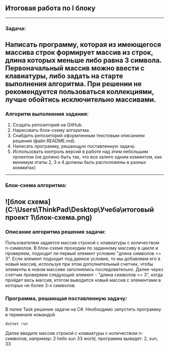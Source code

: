 ## __Итоговая работа по I блоку__
---
### Задача:
Написать программу, которая из имеющегося массива строк формирует массив из строк, длина которых меньше либо равна 3 символа. Первоначальный массив можно ввести с клавиатуры, либо задать на старте выполнения алгоритма. При решении не рекомендуется пользоваться коллекциями, лучше обойтись исключительно массивами.
---
### Алгоритм выполнения задания:
1. Создать репозиторий на GitHub.
2. Нарисовать блок-схему алгоритма.
3. Снабдить репозиторий оформленным текстовым описанием решения (файл README.md).
4. Написать программу, решающую поставленную задачу.
5. Использовать контроль версий в работе над этим небольшим проектом (не должно быть так, что все залито одним коммитом, как минимум этапы 2, 3 и 4 должны быть расположены в разных коммитах)
---
### Блок-схема алгоритма:
![блок схема](C:\Users\ThinkPad\Desktop\Учеба\итоговый проект 1\блок-схема.png)
---
### Описание алгоритма решения задачи:
Пользователем задается массив строкой с клавиатуры с количеством n-символов. 
В блок-схеме проходим по заданному массиву в цикле и проверяем, подходит ли первый элемент условию "длина символов 
<= 3". Если элемент подходит под данное условие, то мы добавляем его в новый массив, используя при этом дополнительный счетчик, чтобы элементы в новом массиве заполнялись последовательно. Далее через счетчик проверяем следующий элемент - "длина символов <= 3", когда пройдет весь массив, итогом выводится новый массив с элементами в которых не более 3-х символов.
### Программа, решающая поставленную задачу:
В папке Task решение задачи на C#.
Необходимо запустить программу в терминале командой 
```
dotnet run 
```
Далее введите массив строкой с клавиатуры с количеством n-символов, например: 2 hello sun 33 world,
программа выведет: 2, sun, 33